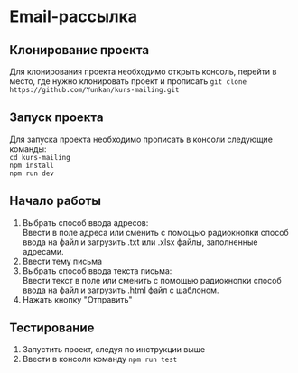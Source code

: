 # Email-рассылка
## Клонирование проекта
Для клонирования проекта необходимо открыть консоль, перейти в место, где нужно клонировать проект и прописать `git clone https://github.com/Yunkan/kurs-mailing.git`
## Запуск проекта
Для запуска проекта необходимо прописать в консоли следующие команды:  
`cd kurs-mailing`  
`npm install`  
`npm run dev`
## Начало работы
1. Выбрать способ ввода адресов:  
Ввести в поле адреса или сменить с помощью радиокнопки способ ввода на файл и загрузить .txt или .xlsx файлы, заполненные адресами.  
2. Ввести тему письма  
3. Выбрать способ ввода текста письма:  
Ввести текст в поле или сменить с помощью радиокнопки способ ввода на файл и загрузить .html файл с шаблоном.  
4. Нажать кнопку "Отправить"
## Тестирование
1. Запустить проект, следуя по инструкции выше  
2. Ввести в консоли команду `npm run test`
